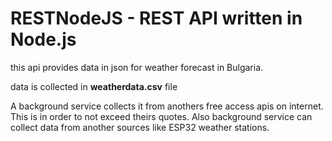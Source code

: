 # RESTNodeJS - REST API written in Node.js

this api provides data in json for weather forecast in Bulgaria.

data is collected in <b>weatherdata.csv</b> file

A background service collects it from anothers free access apis on internet. This is in order to not exceed theirs quotes. Also background service can collect data from another sources like ESP32 weather stations.
